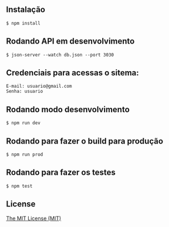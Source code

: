 ## Instalação

```shell
$ npm install
```

## Rodando API em desenvolvimento

```shell
$ json-server --watch db.json --port 3030
```

## Credenciais para acessas o sitema:

```shell
E-mail: usuario@gmail.com
Senha: usuario
```

## Rodando modo desenvolvimento

```shell
$ npm run dev
```

## Rodando para fazer o build para produção

```shell
$ npm run prod
```

## Rodando para fazer os testes

```shell
$ npm test
```

## License

[The MIT License (MIT)](http://opensource.org/licenses/mit-license.php)
